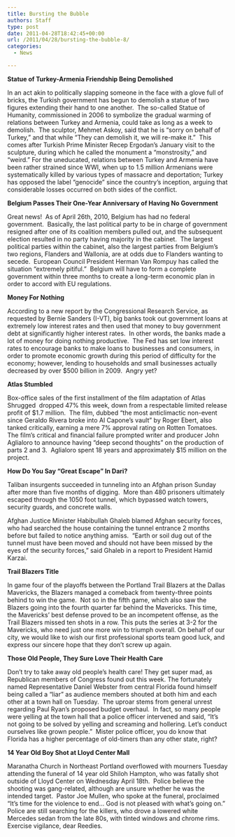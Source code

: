 ```yaml
---
title: Bursting the Bubble
authors: Staff
type: post
date: 2011-04-28T18:42:45+00:00
url: /2011/04/28/bursting-the-bubble-8/
categories:
  - News

---
```

**Statue of Turkey-Armenia Friendship Being Demolished**

In an act akin to politically slapping someone in the face with a glove full of bricks, the Turkish government has begun to demolish a statue of two figures extending their hand to one another.  The so-called Statue of Humanity, commissioned in 2006 to symbolize the gradual warming of relations between Turkey and Armenia, could take as long as a week to demolish.  The sculptor, Mehmet Askoy, said that he is “sorry on behalf of Turkey,” and that while “They can demolish it, we will re-make it.”  This comes after Turkish Prime Minister Recep Ergodan’s January visit to the sculpture, during which he called the monument a “monstrosity,” and “weird.” For the uneducated, relations between Turkey and Armenia have been rather strained since WWI, when up to 1.5 million Armenians were systematically killed by various types of massacre and deportation; Turkey has opposed the label “genocide” since the country’s inception, arguing that considerable losses occurred on both sides of the conflict.

**Belgium Passes Their One-Year Anniversary of Having No Government**

Great news!  As of April 26th, 2010, Belgium has had no federal government.  Basically, the last political party to be in charge of government resigned after one of its coalition members pulled out, and the subsequent election resulted in no party having majority in the cabinet.  The largest political parties within the cabinet, also the largest parties from Belgium’s two regions, Flanders and Wallonia, are at odds due to Flanders wanting to secede.  European Council President Herman Van Rompuy has called the situation “extremely pitiful.”  Belgium will have to form a complete government within three months to create a long-term economic plan in order to accord with EU regulations.

**Money For Nothing**

According to a new report by the Congressional Research Service, as requested by Bernie Sanders (I-VT), big banks took out government loans at extremely low interest rates and then used that money to buy government debt at significantly higher interest rates.  In other words, the banks made a lot of money for doing nothing productive.  The Fed has set low interest rates to encourage banks to make loans to businesses and consumers, in order to promote economic growth during this period of difficulty for the economy; however, lending to households and small businesses actually decreased by over $500 billion in 2009.  Angry yet?

**Atlas Stumbled**

Box-office sales of the first installment of the film adaptation of Atlas Shrugged  dropped 47% this week, down from a respectable limited release profit of $1.7 million.  The film, dubbed “the most anticlimactic non-event since Geraldo Rivera broke into Al Capone’s vault” by Roger Ebert, also tanked critically, earning a mere 7% approval rating on Rotten Tomatoes.  The film’s critical and financial failure prompted writer and producer John Aglialoro to announce having “deep second thoughts” on the production of parts 2 and 3.  Aglialoro spent 18 years and approximately $15 million on the project.

**How Do You Say “Great Escape” In Dari?**

Taliban insurgents succeeded in tunneling into an Afghan prison Sunday after more than five months of digging.  More than 480 prisoners ultimately escaped through the 1050 foot tunnel, which bypassed watch towers, security guards, and concrete walls.

Afghan Justice Minister Habibullah Ghaleb blamed Afghan security forces, who had searched the house containing the tunnel entrance 2 months before but failed to notice anything amiss.  “Earth or soil dug out of the tunnel must have been moved and should not have been missed by the eyes of the security forces,” said Ghaleb in a report to President Hamid Karzai.

**Trail Blazers Title**

In game four of the playoffs between the Portland Trail Blazers at the Dallas Mavericks, the Blazers managed a comeback from twenty-three points behind to win the game.  Not so in the fifth game, which also saw the Blazers going into the fourth quarter far behind the Mavericks. This time, the Mavericks’ best defense proved to be an incompetent offense, as the Trail Blazers missed ten shots in a row. This puts the series at 3-2 for the Mavericks, who need just one more win to triumph overall. On behalf of our city, we would like to wish our first professional sports team good luck, and express our sincere hope that they don’t screw up again.

**Those Old People, They Sure Love Their Health Care**

Don’t try to take away old people’s health care! They get super mad, as Republican members of Congress found out this week. The fortunately named Representative Daniel Webster from central Florida found himself being called a “liar” as audience members shouted at both him and each other at a town hall on Tuesday.  The uproar stems from general unrest regarding Paul Ryan’s proposed budget overhaul.  In fact, so many people were yelling at the town hall that a police officer intervened and said, “It’s not going to be solved by yelling and screaming and hollering. Let’s conduct ourselves like grown people.”  Mister police officer, you do know that Florida has a higher percentage of old-timers than any other state, right?

**14 Year Old Boy Shot at Lloyd Center Mall**

Maranatha Church in Northeast Portland overflowed with mourners Tuesday attending the funeral of 14 year old Shiloh Hampton, who was fatally shot outside of Lloyd Center on Wednesday April 18th.  Police believe the shooting was gang-related, although are unsure whether he was the intended target.  Pastor Joe Mullen, who spoke at the funeral, proclaimed “It’s time for the violence to end… God is not pleased with what’s going on.”  Police are still searching for the killers, who drove a lowered white Mercedes sedan from the late 80s, with tinted windows and chrome rims.  Exercise vigilance, dear Reedies.
